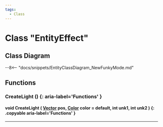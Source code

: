 ```yaml
---
tags:
  - Class
---
```

# Class "EntityEffect"

## Class Diagram
--8<-- "docs/snippets/EntityClassDiagram_NewFunkyMode.md"
## Functions

### CreateLight () {: aria-label='Functions' }
#### void CreateLight ( [Vector](https://wofsauge.github.io/IsaacDocs/rep/Vector.html) pos, [Color](https://wofsauge.github.io/IsaacDocs/rep/Color.html) color = default, int unk1, int unk2 ) {: .copyable aria-label='Functions' }

___
